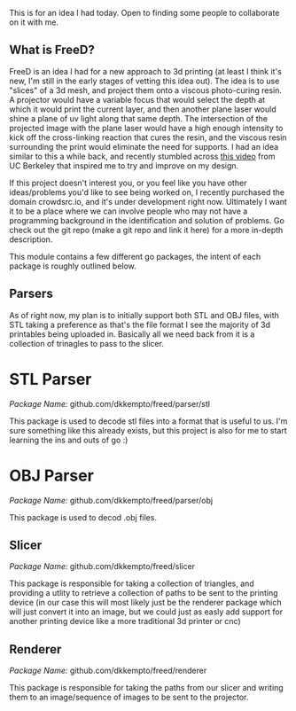 This is for an idea I had today. Open to finding some people to collaborate on it with me.

## What is FreeD?

FreeD is an idea I had for a new approach to 3d printing (at least I think it's new, I'm still in the early stages of vetting this idea out). The idea is to use "slices" of a 3d mesh, and project them onto a viscous photo-curing resin. A projector would have a variable focus that would select the depth at which it would print the current layer, and then another plane laser would shine a plane of uv light along that same depth. The intersection of the projected image with the plane laser would have a high enough intensity to kick off the cross-linking reaction that cures the resin, and the viscous resin surrounding the print would eliminate the need for supports. I had an idea similar to this a while back, and recently stumbled across [this video](https://youtu.be/jcwYFBeetH0) from UC Berkeley that inspired me to try and improve on my design.

If this project doesn't interest you, or you feel like you have other ideas/problems you'd like to see being worked on, I recently purchased the domain crowdsrc.io, and it's under development right now. Ultimately I want it to be a place where we can involve people who may not have a programming background in the identification and solution of problems. Go check out the git repo (make a git repo and link it here) for a more in-depth description.

This module contains a few different go packages, the intent of each package is roughly outlined below.

## Parsers

As of right now, my plan is to initially support both STL and OBJ files, with STL taking a preference as that's the file format I see the majority of 3d printables being uploaded in. Basically all we need back from it is a collection of trinagles to pass to the slicer.

# STL Parser
*Package Name:* github.com/dkkempto/freed/parser/stl

This package is used to decode stl files into a format that is useful to us. I'm sure something like this already exists, but this project is also for me to start learning the ins and outs of go :)

# OBJ Parser
*Package Name:* github.com/dkkempto/freed/parser/obj

This package is used to decod .obj files.

## Slicer
*Package Name:* github.com/dkkempto/freed/slicer

This package is responsible for taking a collection of triangles, and providing a utlity to retrieve a collection of paths to be sent to the printing device (in our case this will most likely just be the renderer package which will just convert it into an image, but we could just as easly add support for another printing device like a more traditional 3d printer or cnc)

## Renderer
*Package Name:* github.com/dkkempto/freed/renderer

This package is responsible for taking the paths from our slicer and writing them to an image/sequence of images to be sent to the projector.